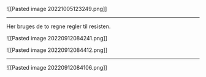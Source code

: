 
![[Pasted image 20221005123249.png]]

***

Her bruges de to regne regler til resisten.


![[Pasted image 20220912084241.png]]


![[Pasted image 20220912084412.png]]


***


![[Pasted image 20220912084106.png]]